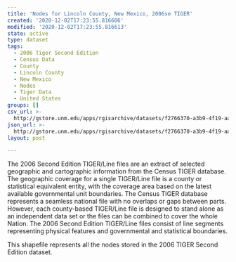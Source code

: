```yaml
---
title: 'Nodes for Lincoln County, New Mexico, 2006se TIGER'
created: '2020-12-02T17:23:55.816606'
modified: '2020-12-02T17:23:55.816613'
state: active
type: dataset
tags:
  - 2006 Tiger Second Edition
  - Census Data
  - County
  - Lincoln County
  - New Mexico
  - Nodes
  - Tiger Data
  - United States
groups: []
csv_url: >-
  http://gstore.unm.edu/apps/rgisarchive/datasets/f2766370-a3b9-4f19-aac8-ceb5e251037a/tgr2006se_linc_nodes.derived.csv
json_url: >-
  http://gstore.unm.edu/apps/rgisarchive/datasets/f2766370-a3b9-4f19-aac8-ceb5e251037a/tgr2006se_linc_nodes.derived.json
layout: post

---
```

The 2006 Second Edition TIGER/Line files are an extract of selected geographic and cartographic information from the Census TIGER database.  The geographic coverage for a single TIGER/Line file is a county or statistical equivalent entity, with the coverage area based on the latest available governmental unit boundaries. The Census TIGER database represents a seamless national file with no overlaps or gaps between parts.  However, each county-based TIGER/Line file is designed to stand alone as an independent data set or the files can be combined to cover the whole Nation.  The 2006 Second Edition  TIGER/Line files consist of line segments representing physical features and governmental and statistical boundaries.  

This shapefile represents all the nodes stored in the 2006 TIGER Second Edition dataset.
